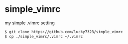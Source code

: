 # simple_vimrc
my simple .vimrc setting


```sh
$ git clone https://github.com/lucky7323/simple_vimrc
$ cp ./simple_vimrc/.vimrc ~/.vimrc
```
